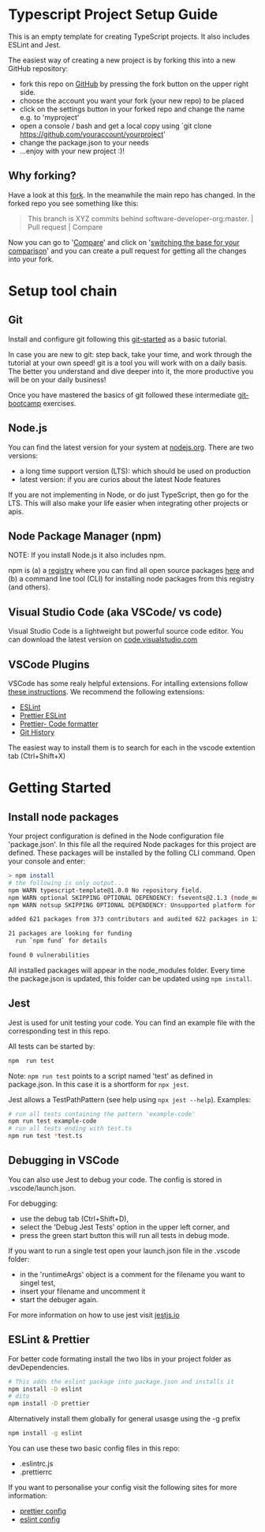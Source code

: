 # Typescript Project Setup Guide

This is an empty template for creating TypeScript projects. It also includes ESLint and Jest.

The easiest way of creating a new project is by forking this into a new GitHub repository:

- fork this repo on [GitHub](https://github.com/software-developer-org/typescript-template)
  by pressing the fork button on the upper right side.
- choose the account you want your fork (your new repo) to be placed
- click on the settings button in your forked repo and change the name e.g. to 'myproject'
- open a console / bash and get a local copy using `git clone https://github.com/youraccount/yourproject'
- change the package.json to your needs
- ...enjoy with your new project :)!

## Why forking?

Have a look at this [fork](https://github.com/taitruong/typescript-test). In the meanwhile the main repo has changed. In the forked repo you see something like this:

> This branch is XYZ commits behind software-developer-org:master. | Pull request | Compare

Now you can go to '[Compare](https://github.com/software-developer-org/typescript-template/compare/master...taitruong:master)' and click on '[switching the base for your comparison](https://github.com/taitruong/typescript-test/compare/master...software-developer-org:master)' and you can create a pull request for getting all the changes into your fork.

# Setup tool chain

## Git

Install and configure git following this [git-started](https://github.com/software-developer-org/git-started) as a basic tutorial.

In case you are new to git: step back, take your time, and work through the tutorial at your own speed! git is a tool you will work with on a daily basis. The better you understand and dive deeper into it, the more productive you will be on your daily business!

Once you have mastered the basics of git followed these intermediate [git-bootcamp](https://github.com/software-developer-org/bootcamp) exercises.

## Node.js

You can find the latest version for your system at [nodejs.org](https://nodejs.org/en/). There are two versions:

- a long time support version (LTS): which should be used on production
- latest version: if you are curios about the latest Node features

If you are not implementing in Node, or do just TypeScript, then go for the LTS. This will also make your life easier when integrating other projects or apis.

## Node Package Manager (npm)

NOTE: If you install Node.js it also includes npm.

npm is (a) a [registry](https://docs.npmjs.com/about-npm/) where you can find all open source packages [here](npmjs.com) and (b) a command line tool (CLI) for installing node packages from this registry (and others).

## Visual Studio Code (aka VSCode/ vs code)

Visual Studio Code is a lightweight but powerful source code editor. You can download the latest version on [code.visualstudio.com](https://code.visualstudio.com/)

## VSCode Plugins

VSCode has some realy helpful extensions. For intalling extensions follow [these instructions](https://code.visualstudio.com/docs/editor/extension-gallery).
We recommend the following extensions:

- [ESLint](https://marketplace.visualstudio.com/items?itemName=dbaeumer.vscode-eslint)
- [Prettier ESLint](https://marketplace.visualstudio.com/items?itemName=rvest.vs-code-prettier-eslint)
- [Prettier- Code formatter](https://marketplace.visualstudio.com/items?itemName=esbenp.prettier-vscode)
- [Git History](https://marketplace.visualstudio.com/items?itemName=donjayamanne.githistory)

The easiest way to install them is to search for each in the vscode extention tab (Ctrl+Shift+X)

# Getting Started

## Install node packages

Your project configuration is defined in the Node configuration file 'package.json'. In this file all the required Node packages for this project are defined.
These packages will be installed by the folling CLI command. Open your console and enter:

```bash
> npm install
# the following is only output...
npm WARN typescript-template@1.0.0 No repository field.
npm WARN optional SKIPPING OPTIONAL DEPENDENCY: fsevents@2.1.3 (node_modules\fsevents):
npm WARN notsup SKIPPING OPTIONAL DEPENDENCY: Unsupported platform for fsevents@2.1.3: wanted {"os":"darwin","arch":"any"} (current: {"os":"win32","arch":"x64"})

added 621 packages from 373 contributors and audited 622 packages in 13.291s

21 packages are looking for funding
  run `npm fund` for details

found 0 vulnerabilities
```

All installed packages will appear in the node_modules folder. Every time the package.json is updated, this folder can be updated using `npm install`.

## Jest

Jest is used for unit testing your code. You can find an example file with the corresponding test in this repo.

All tests can be started by:

```bash
npm  run test
```

Note: `npm run test` points to a script named 'test' as defined in package.json. In this case it is a shortform for `npx jest`.

Jest allows a TestPathPattern (see help using `npx jest --help`). Examples:

```bash
# run all tests containing the pattern 'example-code'
npm run test example-code
# run all tests ending with test.ts
npm run test *test.ts
```

## Debugging in VSCode

You can also use Jest to debug your code. The config is stored in .vscode/launch.json.

For debugging:

- use the debug tab (Ctrl+Shift+D),
- select the 'Debug Jest Tests' option in the upper left corner, and
- press the green start button this will run all tests in debug mode.

If you want to run a single test open your launch.json file in the .vscode folder:

- in the 'runtimeArgs' object is a comment for the filename you want to singel test,
- insert your filename and uncomment it
- start the debuger again.

For more information on how to use jest visit [jestjs.io](https://jestjs.io/docs/en/getting-started)

## ESLint & Prettier

For better code formating install the two libs in your project folder as devDependencies.

```bash
# This adds the eslint package into package.json and installs it
npm install -D eslint
# dito
npm install -D prettier
```

Alternatively install them globally for general usasge using the -g prefix

```bash
npm install -g eslint
```

You can use these two basic config files in this repo:

- .eslintrc.js
- .prettierrc

If you want to personalise your config visit the following sites for more information:

- [prettier config](https://prettier.io/docs/en/options.html)
- [eslint config](https://eslint.org/docs/user-guide/configuring)
